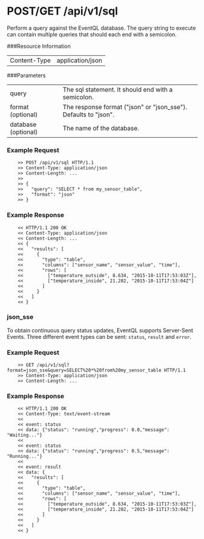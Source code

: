 POST/GET /api/v1/sql
=======================

Perform a query against the EventQL database. The query string to execute can 
contain multiple queries that should each end with a semicolon.


###Resource Information
<table class='http_api'>
  <tr>
    <td>Content-Type</td>
    <td>application/json</td>
  </tr>
</table>

###Parameters
<table class='http_api'>
  <tr>
    <td>query</td>
    <td>The sql statement. It should end with a semicolon.</td>
  </tr>
  <tr>
    <td>format (optional)</td>
    <td>The response format ("json" or "json_sse"). Defaults to "json".</td>
  </tr>
  <tr>
    <td>database (optional)</td>
    <td>The name of the database.
  </tr>
</table>

### Example Request

        >> POST /api/v1/sql HTTP/1.1
        >> Content-Type: application/json
        >> Content-Length: ...
        >>
        >> {
        >>   "query": "SELECT * from my_sensor_table",
        >>   "format": "json"
        >> }


### Example Response

        << HTTP/1.1 200 OK
        << Content-Type: application/json
        << Content-Length: ...
        << {
        <<   "results": [
        <<     {
        <<       "type": "table",
        <<       "columns": ["sensor_name", "sensor_value", "time"],
        <<       "rows": [
        <<         ["temperature_outside", 8.634, "2015-10-11T17:53:03Z"],
        <<         ["temperature_inside", 21.282, "2015-10-11T17:53:04Z"]
        <<       ]
        <<     }
        <<   ]
        << }


### json_sse

To obtain continuous query status updates, EventQL supports Server-Sent Events.
Three different event types can be sent: `status`, `result` and `error`.

### Example Request

        >> GET /api/v1/sql?format=json_sse&query=SELECT%20*%20from%20my_sensor_table HTTP/1.1
        >> Content-Type: application/json
        >> Content-Length: ...

### Example Response

        << HTTP/1.1 200 OK
        << Content-Type: text/event-stream
        <<
        << event: status
        << data: {"status": "running","progress": 0.0,"message": "Waiting..."}
        <<
        << event: status
        << data: {"status": "running","progress": 0.5,"message": "Running..."}
        <<
        << event: result
        << data: {
        <<   "results": [
        <<     {
        <<       "type": "table",
        <<       "columns": ["sensor_name", "sensor_value", "time"],
        <<       "rows": [
        <<         ["temperature_outside", 8.634, "2015-10-11T17:53:03Z"],
        <<         ["temperature_inside", 21.282, "2015-10-11T17:53:04Z"]
        <<       ]
        <<     }
        <<   ]
        << }

